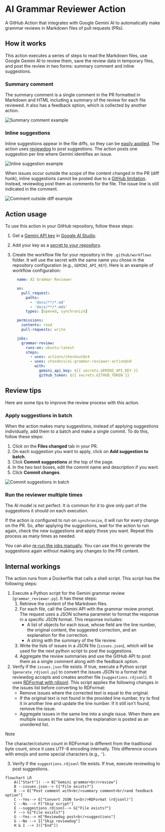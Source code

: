 # AI Grammar Reviewer Action

A GitHub Action that integrates with Google Gemini AI to automatically make grammar reviews in Markdown files of pull requests (PRs).

## How it works

This action executes a series of steps to read the Markdown files, use Google Gemini AI to review them, save the review data in temporary files, and post the review in two forms: summary comment and inline suggestions.

### Summary comment

The summary comment is a single comment in the PR formatted in Markdown and HTML including a summary of the review for each file reviewed. It also has a feedback option, which is collected by another action.

![Summary comment example](./images/summary-comment-example.png)

### Inline suggestions

Inline suggestions appear in the file diffs, so they can be [easily applied](https://docs.github.com/en/pull-requests/collaborating-with-pull-requests/reviewing-changes-in-pull-requests/incorporating-feedback-in-your-pull-request). The action uses [reviewdog](https://github.com/reviewdog/reviewdog) to post suggestions. The action posts one suggestion per line where Gemini identifies an issue.

![Inline suggestion example](./images/inline-suggestion-example.png)

When issues occur outside the scope of the content changed in the PR (diff hunk), inline suggestions cannot be posted due to a [GitHub limitation](https://github.com/microsoft/vscode-pull-request-github/issues/172). Instead, reviewdog post them as comments for the file. The issue line is still indicated in the comment.

![Comment outside diff example](images/comment-outside-diff-example.png)

## Action usage

To use this action in your GitHub repository, follow these steps:

1. Get a [Gemini API key](https://ai.google.dev/gemini-api/docs/api-key) in [Google AI Studio](https://aistudio.google.com/app/apikey).
2. Add your key as a [secret to your repository](https://docs.github.com/en/codespaces/managing-codespaces-for-your-organization/managing-development-environment-secrets-for-your-repository-or-organization#adding-secrets-for-a-repository).
3. Create the workflow file for your repository in the `.github/workflows` folder. It will use the secret with the same name you chose in the repository configuration (e.g., `GEMINI_API_KEY`). Here is an example of workflow configuration:

    ```yml
      name: AI Grammar Reviewer

      on:
        pull_request:
          paths:
            - 'docs/**/*.md'
            - 'docs/**/*.mdx'
          types: [opened, synchronize]

      permissions:
        contents: read
        pull-requests: write

      jobs:
        grammar-review:
          runs-on: ubuntu-latest
          steps:
            - uses: actions/checkout@v4
            - uses: vtexdocs/ai-grammar-reviewer-action@v0
              with:
                gemini_api_key: ${{ secrets.GEMINI_API_KEY }}
                github_token: ${{ secrets.GITHUB_TOKEN }}
    ```

## Review tips

Here are some tips to improve the review process with this action.

### Apply suggestions in batch

When the action makes many suggestions, instead of applying suggestions individually, add them to a batch and make a single commit. To do this, follow these steps:

1. Click on the **Files changed** tab in your PR.
2. On each suggestion you want to apply, click on **Add suggestion to batch**.
3. Click **Commit suggestions** at the top of the page.
4. In the two text boxes, edit the commit name and description if you want.
5. Click **Commit changes**.

![Commit suggestions in batch](./images/batch-commit.gif)

### Run the reviewer multiple times

The AI model is not perfect. It is common for it to give only part of the suggestions it should on each execution.

If the action is configured to run on `synchronize`, it will run for every change on the PR. So, after applying the suggestions, wait for the action to run again, check the new suggestions and apply those you want. Repeat this process as many times as needed.

You can also [re-run the jobs manually](https://docs.github.com/en/actions/how-tos/manage-workflow-runs/re-run-workflows-and-jobs). You can use this to generate the suggestions again without making any changes to the PR content.

## Internal workings

The action runs from a Dockerfile that calls a shell script. This script has the following steps:

1. Execute a Python script for the Gemini grammar review (`grammar_reviewer.py`). It has these steps:
    1. Retrieve the content of the Markdown files.
    2. For each file, call the Gemini API with the grammar review prompt. The request uses a JSON schema parameter to format the response in a specific JSON format. This response includes:
        - A list of objects for each issue, whose field are the line number, the original content, the suggested correction, and an explanation for the correction.
        - A string with the summary of the file review.
    3. Write the lists of issues in a JSON file (`issues.json`), which will be used for the next python script to post the suggestions.
    4. Aggregate the review summaries and use the GitHub API to post them as a single comment along with the feedback option.
2. Verify if the `issues.json` file exists. If true, execute a Python script (`generate_rdjsonl.py`) to convert the issues JSON to a format that reviewdog accepts and creates another file (`suggestions.rdjsonl`). It uses [RDFormat with rdjsonl](https://github.com/reviewdog/reviewdog/tree/master/proto/rdf#rdjsonl). This script applies the following changes in the issues list before converting to RDFormat:
    - Remove issues where the corrected text is equal to the original.
    - If the original text is not found in the provided line number, try to find it in another line and update the line number. If it still isn't found, remove the issue.
    - Aggregate issues in the same line into a single issue. When there are multiple issues in the same line, the explanation is posted as an unordered list.

> [!NOTE]
> The character/column count in RDFormat is different from the traditional byte count, since it uses UTF-8 encoding internally. This difference occurs with emojis and some special characters (e.g., `’`).

3. Verify if the `suggestions.rdjsonl` file exists. If true, execute reviewdog to post suggestions.

```mermaid
flowchart LR
    A(["Start"]) --> B["Gemini grammar<br/>review"]
    B --issues.json--> C{"File exists?"}
    B --> D["Post comment with<br/>summary comment<br/>and feedback option"]
    C --Yes--> E["Convert JSON to<br/>RDFormat (rdjsonl)"]
    C --No --> F["Skip script"]
    E --suggestions.rdjsonl--> G{"File exists?"}
    F --> G{"File exists?"}
    G --Yes--> H["Reviewdog post<br/>suggestions"]
    G --No --> I["Skip reviewdog"]
    H & I --> J(["End"])
```
